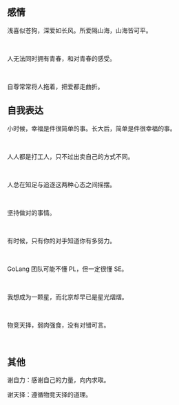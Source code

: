 ## 感情

浅喜似苍狗，深爱如长风。所爱隔山海，山海皆可平。

    

人无法同时拥有青春，和对青春的感受。

    

自尊常常将人拖着，把爱都走曲折。



## 自我表达

小时候，幸福是件很简单的事。长大后，简单是件很幸福的事。

    

人人都是打工人，只不过出卖自己的方式不同。

    

人总在知足与追逐这两种心态之间摇摆。

    

坚持做对的事情。

    

有时候，只有你的对手知道你有多努力。

    

GoLang 团队可能不懂 PL，但一定很懂 SE。

    

我想成为一颗星，而北京却早已是星光熠熠。

    

物竞天择，弱肉强食，没有对错可言。

    

## 其他

谢自力：感谢自己的力量，向内求取。

谢天择：遵循物竞天择的道理。
